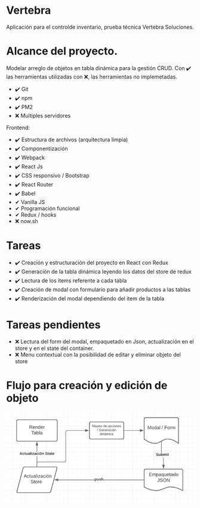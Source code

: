 # Vertebra

Aplicación para el controlde inventario, prueba técnica Vertebra Soluciones.

# Alcance del proyecto.

Modelar arreglo de objetos en tabla dinámica para la gestión CRUD. Con ✔️ las herramientas utilizadas con ❌, las herramientas no implemetadas.

* ✔️ Git
* ✔️ npm 
* ✔️ PM2
* ❌ Multiples servidores

Frontend:

* ✔️ Estructura de archivos (arquitectura limpia)              
* ✔️ Componentización                                           
* ✔️ Webpack                                                     
* ✔️ React Js                                                   
* ✔️ CSS responsivo / Bootstrap                                 
* ✔️ React Router
* ✔️ Babel
* ✔ Vanilla JS
* ✔ Programación funcional
* ✔ Redux / hooks
* ❌ now.sh

# Tareas

* ✔️ Creación y estructuración del proyecto en React con Redux
* ✔️ Generación de la tabla dinámica leyendo los datos del store de redux
* ✔️ Lectura de los items referente a cada tabla
* ✔️ Creación de modal con formulario para añadir productos a las tablas
* ✔️ Renderización del modal dependiendo del item de la tabla

# Tareas pendientes

* ❌ Lectura del form del modal, empaquetado en Json, actualización en el store y en el state del container.
* ❌ Menu contextual con la posibilidad de editar y eliminar objeto del store

# Flujo para creación y edición de objeto

![creationObject](https://github.com/Sergio401/Vertebra/blob/main/public/image.png)

